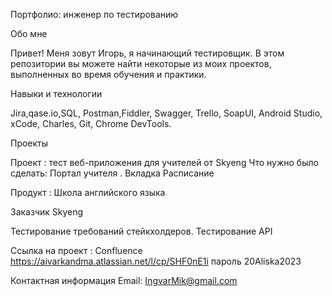 Портфолио: инженер по тестированию

Обо мне

Привет! Меня зовут Игорь, я начинающий тестировщик.
В этом репозитории вы можете найти некоторые из моих проектов, выполненных во время обучения и практики.

Навыки и технологии

Jira,qase.io,SQL, Postman,Fiddler, Swagger, Trello,
SoapUI, Android Studio, xCode, Charles, Git, Chrome DevTools.

Проекты

Проект : тест веб-приложения для учителей от Skyeng
Что нужно было сделать:
Портал учителя . Вкладка Расписание

Продукт : Школа английского языка

Заказчик Skyeng

Тестирование требований стейкхолдеров.
Тестирование API 

Ссылка на проект : Confluence https://aivarkandma.atlassian.net/l/cp/SHF0nE1i
             пароль 20Aliska2023

Контактная информация 
Email: IngvarMik@gmail.com 
                                     

